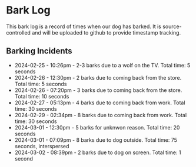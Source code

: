 # Bark Log
This bark log is a record of times when our dog has barked. It is source-controlled and will
be uploaded to github to provide timestamp tracking.

## Barking Incidents
* 2024-02-25 - 10:26pm - 2-3 barks due to a wolf on the TV. Total time: 5 seconds
* 2024-02-26 - 12:30pm - 2 barks due to coming back from the store. Total time: 5 seconds
* 2024-02-26 - 07:20pm - 3 barks due to coming back from the store. Total time: 10 seconds
* 2024-02-27 - 05:13pm - 4 barks due to coming back from work. Total time: 30 seconds
* 2024-02-29 - 02:34pm - 8 barks due to coming back from work. Total time: 30 seconds
* 2024-03-01 - 12:30pm - 5 barks for unknwon reason. Total time: 20 seconds
* 2024-03-01 - 07:09pm - 8 barks due to dog outside. Total time: 75 seconds, interspersed
* 2024-03-02 - 08:39pm - 2 barks due to dog on screen. Total time: 1 second
